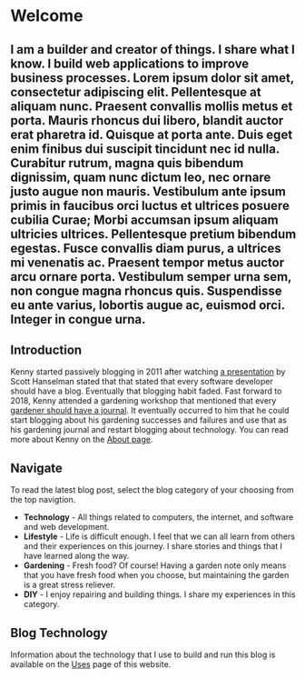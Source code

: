 ﻿---
date: 2019-12-22
description: Information about this blog and Kenny Robinson.
author: Kenny Robinson
---

# Welcome

<h2>
I am a builder and creator of things. I share what I know. I build web applications to improve business processes.
 Lorem ipsum dolor sit amet, consectetur adipiscing elit. Pellentesque at aliquam nunc. Praesent convallis mollis metus et porta. Mauris rhoncus dui libero, blandit auctor erat pharetra id. Quisque at porta ante. Duis eget enim finibus dui suscipit tincidunt nec id nulla. Curabitur rutrum, magna quis bibendum dignissim, quam nunc dictum leo, nec ornare justo augue non mauris. Vestibulum ante ipsum primis in faucibus orci luctus et ultrices posuere cubilia Curae; Morbi accumsan ipsum aliquam ultricies ultrices. Pellentesque pretium bibendum egestas. Fusce convallis diam purus, a ultrices mi venenatis ac. Praesent tempor metus auctor arcu ornare porta. Vestibulum semper urna sem, non congue magna rhoncus quis. Suspendisse eu ante varius, lobortis augue ac, euismod orci. Integer in congue urna. 
</h2>

## Introduction

Kenny started passively blogging in 2011 after watching 
[a presentation](http://video.ch9.ms/ecn/ch9/3/2/1/1/6/5/HanselminutesOn9SocialNetworkingForDevs1_ch9.mp4) by 
Scott Hanselman stated that that stated that every software developer should 
have a blog. Eventually that blogging habit faded. Fast forward to 2018, Kenny attended a gardening workshop that 
mentioned that every 
[gardener should have a journal](/gardening/2019.02.23-every-gardener-needs-a-journal). 
It eventually occurred to him that he could start blogging about 
his gardening successes and failures and use that as his gardening journal and restart blogging about technology.
You can read more about Kenny on the [About page](/about).

## Navigate 

To read the latest blog post, select the blog category of your 
choosing from the top navigtion.

* **Technology** - All things related to computers, the internet, and software and web development.
* **Lifestyle** - Life is difficult enough. I feel that we can all learn from others and their experiences
on this journey. I share stories and things that I have learned along the way.
* **Gardening** - Fresh food? Of course! Having a garden note only means that you have fresh food 
when you choose, but maintaining the garden is a great stress reliever.
* **DIY** - I enjoy repairing and building things. I share my experiences in this category.

## Blog Technology 

Information about the technology that I use to build and run this blog is available
on the [Uses](/uses#this-website-and-blog) page of this website.

